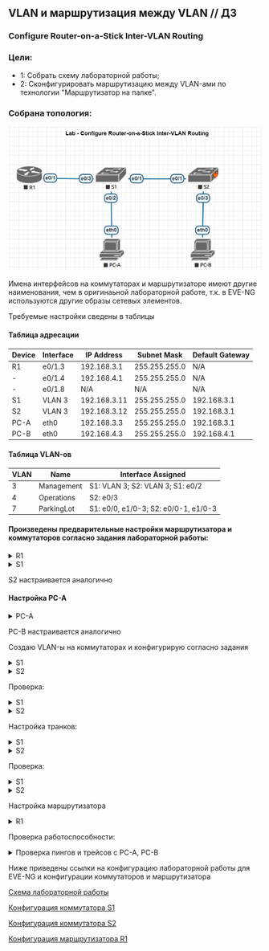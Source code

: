 ## VLAN и маршрутизация между VLAN // ДЗ 

### Configure Router-on-a-Stick Inter-VLAN Routing

### Цели:
- 1: Собрать схему лабораторной работы;
- 2: Сконфигурировать маршрутизацию между VLAN-ами по технологии "Маршрутизатор на палке".

### Собрана топология:
![img_1.jpg](Topology1.jpg)

Имена интерфейсов на коммутаторах и маршрутизаторе имеют другие наименования, чем в оригинаьной лабораторной работе, т.к. в EVE-NG используются другие образы сетевых элементов.

Требуемые настройки сведены в таблицы

#### Таблица адресации
Device|Interface|IP Address|Subnet Mask|Default Gateway
---|---|---|---|---
R1|e0/1.3|192.168.3.1|255.255.255.0|N/A
-|e0/1.4|192.168.4.1|255.255.255.0|N/A
-|e0/1.8|N/A|N/A|N/A
S1|VLAN 3|192.168.3.11|255.255.255.0|192.168.3.1
S2|VLAN 3|192.168.3.12|255.255.255.0|192.168.3.1
PC-A|eth0|192.168.3.3|255.255.255.0|192.168.3.1
PC-B|eth0|192.168.4.3|255.255.255.0|192.168.4.1

#### Таблица VLAN-ов
VLAN|Name|Interface Assigned
---|---|---
3|Management|S1: VLAN 3; S2: VLAN 3; S1: e0/2
4|Operations|S2: e0/3
7|ParkingLot|S1: e0/0, e1/0-3; S2: e0/0-1, e1/0-3

#### Произведены предварительные настройки маршрутизатора и коммутаторов согласно задания лабораторной работы:
<details>
<summary> R1 </summary>
 
 ``` 
Router>enable
Router#conf t
Enter configuration commands, one per line.  End with CNTL/Z.
Router(config)#hostname R1
R1(config)#no ip domain-lookup
R1(config)#
R1(config)#
R1(config)#no ip domain-lookup
R1(config)#
R1(config)#enable secret class
R1(config)#line console 0
R1(config-line)#password cisco
R1(config-line)#login
R1(config-line)#line vty 0 4
R1(config-line)#password cisco
R1(config-line)#login
R1(config-line)#service password-encryption
R1(config)#banner motb $ NE VLEZAY -- UB'YOT!!! $
 
 ```
</details>
<details>
<summary> S1 </summary>
 
 ``` 
switch#conf t
switch(config)#hostname S1
S1(config)#no ip domain-lookup
S1(config)#enable secret class
S1(config)#line console 0
S1(config-line)#password cisco
S1(config-line)#login
S1(config)#line vty 0 4
S1(config-line)#password cisco
S1(config-line)#login
S1(config)#service password-encryption
S1(config)#banner motd $ NE VLEZAY -- UB'YOT!!! $
 
 ```
</details>

S2 настраивается аналогично

#### Настройка PC-A
<details>
<summary> PC-A </summary>
 
 ```
VPCS> set pcname PC-A

PC-A> ip 192.168.3.3 255.255.255.0 192.168.3.1
Checking for duplicate address...
PC-A : 192.168.3.3 255.255.255.0 gateway 192.168.3.1

PC-A> sh ip

NAME        : PC-A[1]
IP/MASK     : 192.168.3.3/24
GATEWAY     : 192.168.3.1
DNS         :
MAC         : 00:50:79:66:68:04
LPORT       : 20000
RHOST:PORT  : 127.0.0.1:30000
MTU         : 1500

PC-A>
 
 ```
</details>

PC-B настраивается аналогично

Создаю VLAN-ы на коммутаторах и конфигурирую согласно задания

<details>
<summary> S1 </summary>
 
 ```
S1(config)#vlan 3
S1(config-vlan)#name Management
S1(config-vlan)#vlan 4
S1(config-vlan)#name Operations
S1(config-vlan)#vlan 7
S1(config-vlan)#name ParkingLot
S1(config-vlan)#vlan 8
S1(config-vlan)#name Native

S1(config)#int vlan 3
S1(config-if)#ip address 192.168.3.11 255.255.255.0
S1(config-if)#no shutdown
S1(config-if)#exit
S1(config)#ip default-gateway 192.168.3.1

S1(config)#int range e0/0 , e1/0 - 3
S1(config-if-range)#switchport mode access
S1(config-if-range)#switchport access vlan 7
S1(config-if-range)#shutdown

S1(config)#int e0/2
S1(config-if)#switchport mode access
S1(config-if)#switchport access vlan 3

 ```
</details>
<details>
<summary> S2 </summary>
 
 ```

S2(config)#vlan 3
S2(config-vlan)#name Management
S2(config-vlan)#vlan 4
S2(config-vlan)#name Operations
S2(config-vlan)#vlan 7
S2(config-vlan)#name ParkingLot
S2(config-vlan)#vlan 8
S2(config-vlan)#name Native

S2(config)#int vlan 3
S2(config-if)#ip address 192.168.3.12 255.255.255.0
S2(config-if)#no shutdown
S2(config-if)#exit
S2(config)#ip default-gateway 192.168.3.1


S2(config)#interface range e0/0 - 1, e1/0 - 3
S2(config-if-range)#switchport mode access
S2(config-if-range)#switchport access vlan 7
S2(config-if-range)#shutdown

S2(config)#interface e0/3
S2(config-if)#switchport mode access
S2(config-if)#switchport access vlan 4

 ```
</details>

Проверка:
<details>
<summary> S1 </summary>
 
 ```

S1#sh vlan br

VLAN Name                             Status    Ports
---- -------------------------------- --------- -------------------------------
1    default                          active    Et0/1, Et0/3
3    Management                       active    Et0/2
4    Operations                       active
7    ParkingLot                       active    Et0/0, Et1/0, Et1/1, Et1/2
                                                Et1/3
8    Native                           active
1002 fddi-default                     act/unsup
1003 token-ring-default               act/unsup
1004 fddinet-default                  act/unsup
1005 trnet-default                    act/unsup
S1#

 ```
</details>
<details>
<summary> S2 </summary>
 
 ```

S2#sh vlan br

VLAN Name                             Status    Ports
---- -------------------------------- --------- -------------------------------
1    default                          active
3    Management                       active
4    Operations                       active    Et0/3
7    ParkingLot                       active    Et0/0, Et0/1, Et0/2, Et1/0
                                                Et1/1, Et1/2, Et1/3
8    Native                           active
1002 fddi-default                     act/unsup
1003 token-ring-default               act/unsup
1004 fddinet-default                  act/unsup
1005 trnet-default                    act/unsup

 ```
</details>

Настройка транков:
<details>
<summary> S1 </summary>
 
 ```


S1(config)#int e0/1
S1(config-if)#switchport trunk encapsulation dot1q
S1(config-if)#switchport mode trunk
S1(config-if)#switchport trunk native vlan 8
S1(config-if)#switchport trunk allowed vlan 3,4,8

S1(config)#int e0/3
S1(config-if)#switchport trunk encapsulation dot1q
S1(config-if)#switchport mode trunk
S1(config-if)#switchport trunk native vlan 8
S1(config-if)#switchport trunk allowed vlan 3,4,8

 ```
</details>
<details>
<summary> S2 </summary>
 
 ```


S2(config)#int e0/1
S2(config-if)#switchport trunk encapsulation dot1q
S2(config-if)#switchport mode trunk
S2(config-if)#switchport trunk native vlan 8
S2(config-if)#switchport trunk allowed vlan 3,4,8

 ```
</details>

Проверка:
<details>
<summary> S1 </summary>
 
 ```
S1#sh int trunk

Port        Mode             Encapsulation  Status        Native vlan
Et0/1       on               802.1q         trunking      8
Et0/3       on               802.1q         trunking      8

Port        Vlans allowed on trunk
Et0/1       3-4,8
Et0/3       3-4,8

Port        Vlans allowed and active in management domain
Et0/1       3-4,8
Et0/3       3-4,8

Port        Vlans in spanning tree forwarding state and not pruned
Et0/1       3-4,8
Et0/3       3-4,8

 ```
</details>
<details>
<summary> S2 </summary>
 
 ```
S2#sh int trunk

Port        Mode             Encapsulation  Status        Native vlan
Et0/1       on               802.1q         trunking      8

Port        Vlans allowed on trunk
Et0/1       3-4,8

Port        Vlans allowed and active in management domain
Et0/1       3-4,8

Port        Vlans in spanning tree forwarding state and not pruned
Et0/1       3-4,8


 ```
</details>


Настройка маршрутизатора
<details>
<summary> R1 </summary>
 
 ```

R1(config)#int e0/1
R1(config-if)#no shutdown
R1(config-if)#exit

R1(config)#interface e0/1.3
R1(config-subif)#desc Management Network
R1(config-subif)#encapsulation dot1q 3
R1(config-subif)#ip address 192.168.3.1 255.255.255.0
R1(config-subif)#interface e0/1.4
R1(config-subif)#desc Operations Network
R1(config-subif)#encapsulation dot1q 4
R1(config-subif)#ip address 192.168.4.1 255.255.255.0
R1(config-subif)#interface e0/1.8
R1(config-subif)#desc Native VLAN
R1(config-subif)#encapsulation dot1q 8 native

R1#sh ip int brief
Interface                  IP-Address      OK? Method Status                Protocol
Ethernet0/0                unassigned      YES unset  administratively down down
Ethernet0/1                unassigned      YES unset  up                    up
Ethernet0/1.3              192.168.3.1     YES manual up                    up
Ethernet0/1.4              192.168.4.1     YES manual up                    up
Ethernet0/1.8              unassigned      YES unset  up                    up
Ethernet0/2                unassigned      YES unset  administratively down down
Ethernet0/3                unassigned      YES unset  administratively down down
Serial1/0                  unassigned      YES unset  administratively down down
Serial1/1                  unassigned      YES unset  administratively down down
Serial1/2                  unassigned      YES unset  administratively down down
Serial1/3                  unassigned      YES unset  administratively down down
 
 ```
</details>

Проверка работоспособности:
<details>
<summary> Проверка пингов и трейсов с PC-A, PC-B </summary>
 
 ```

PC-A> ping 192.168.3.1

192.168.3.1 icmp_seq=1 timeout
84 bytes from 192.168.3.1 icmp_seq=2 ttl=255 time=1.528 ms
84 bytes from 192.168.3.1 icmp_seq=3 ttl=255 time=1.903 ms
84 bytes from 192.168.3.1 icmp_seq=4 ttl=255 time=1.332 ms
84 bytes from 192.168.3.1 icmp_seq=5 ttl=255 time=1.071 ms


PC-A> ping 192.168.4.3

84 bytes from 192.168.4.3 icmp_seq=1 ttl=63 time=1.787 ms
84 bytes from 192.168.4.3 icmp_seq=2 ttl=63 time=2.482 ms
84 bytes from 192.168.4.3 icmp_seq=3 ttl=63 time=7.766 ms
84 bytes from 192.168.4.3 icmp_seq=4 ttl=63 time=1.931 ms
84 bytes from 192.168.4.3 icmp_seq=5 ttl=63 time=2.000 ms


PC-A> ping 192.168.3.12

84 bytes from 192.168.3.12 icmp_seq=1 ttl=255 time=1.317 ms
84 bytes from 192.168.3.12 icmp_seq=2 ttl=255 time=1.321 ms
84 bytes from 192.168.3.12 icmp_seq=3 ttl=255 time=0.820 ms
84 bytes from 192.168.3.12 icmp_seq=4 ttl=255 time=0.822 ms
84 bytes from 192.168.3.12 icmp_seq=5 ttl=255 time=0.944 ms

PC-B> ping 192.168.3.3

84 bytes from 192.168.3.3 icmp_seq=1 ttl=63 time=4.522 ms
84 bytes from 192.168.3.3 icmp_seq=2 ttl=63 time=3.024 ms
84 bytes from 192.168.3.3 icmp_seq=3 ttl=63 time=4.788 ms
84 bytes from 192.168.3.3 icmp_seq=4 ttl=63 time=4.159 ms
84 bytes from 192.168.3.3 icmp_seq=5 ttl=63 time=3.115 ms

PC-B> trace 192.168.3.3
trace to 192.168.3.3, 8 hops max, press Ctrl+C to stop
 1   192.168.4.1   4.457 ms  4.280 ms  3.585 ms
 2   *192.168.3.3   2.037 ms (ICMP type:3, code:3, Destination port unreachable)


 ```
</details>

Ниже приведены ссылки на конфигурацию лабораторной работы для EVE-NG и конфигурации коммутаторов и маршрутизатора

[Схема лабораторной работы](https://github.com/evgzol/OTUS-Network-Engineer/blob/main/lab01/01%20Lab%20VLAN.unl)

[Конфигурация коммутатора S1](https://github.com/evgzol/OTUS-Network-Engineer/blob/main/lab01/S1.cfg)

[Конфигурация коммутатора S2](https://github.com/evgzol/OTUS-Network-Engineer/blob/main/lab01/S2.cfg)

[Конфигурация маршрутизатора R1](https://github.com/evgzol/OTUS-Network-Engineer/blob/main/lab01/R1.cfg)

